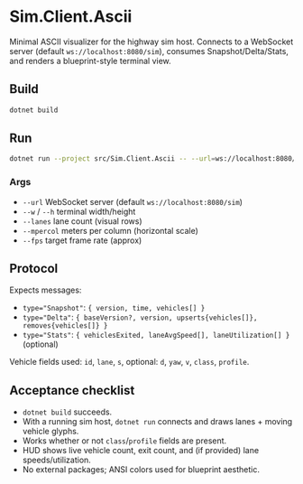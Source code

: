 # Sim.Client.Ascii

Minimal ASCII visualizer for the highway sim host. Connects to a WebSocket server (default `ws://localhost:8080/sim`), consumes Snapshot/Delta/Stats, and renders a blueprint-style terminal view.

## Build
```bash
dotnet build
```

## Run
```bash
dotnet run --project src/Sim.Client.Ascii -- --url=ws://localhost:8080/sim --w=140 --h=36 --lanes=3 --mpercol=2.0 --fps=30
```

### Args
- `--url` WebSocket server (default `ws://localhost:8080/sim`)
- `--w` / `--h` terminal width/height
- `--lanes` lane count (visual rows)
- `--mpercol` meters per column (horizontal scale)
- `--fps` target frame rate (approx)

## Protocol

Expects messages:
- `type="Snapshot"`: `{ version, time, vehicles[] }`
- `type="Delta"`: `{ baseVersion?, version, upserts{vehicles[]}, removes{vehicles[]} }`
- `type="Stats"`: `{ vehiclesExited, laneAvgSpeed[], laneUtilization[] }` (optional)

Vehicle fields used: `id`, `lane`, `s`, optional: `d`, `yaw`, `v`, `class`, `profile`.

## Acceptance checklist
- `dotnet build` succeeds.
- With a running sim host, `dotnet run` connects and draws lanes + moving vehicle glyphs.
- Works whether or not `class`/`profile` fields are present.
- HUD shows live vehicle count, exit count, and (if provided) lane speeds/utilization.
- No external packages; ANSI colors used for blueprint aesthetic.
